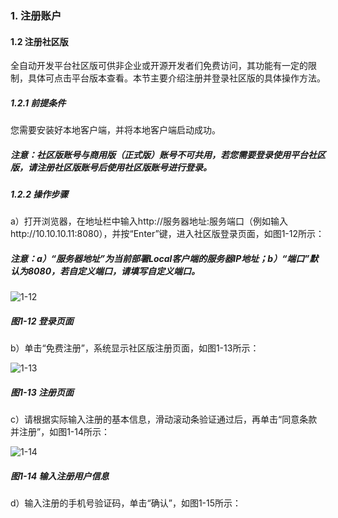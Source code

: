 ### 1. 注册账户

#### 1.2 注册社区版

全自动开发平台社区版可供非企业或开源开发者们免费访问，其功能有一定的限制，具体可点击平台版本查看。本节主要介绍注册并登录社区版的具体操作方法。

##### 1.2.1 前提条件

您需要安装好本地客户端，并将本地客户端启动成功。

##### 注意：社区版账号与商用版（正式版）账号不可共用，若您需要登录使用平台社区版，请注册社区版账号后使用社区版账号进行登录。

##### 1.2.2 操作步骤

a）打开浏览器，在地址栏中输入http://服务器地址:服务端口（例如输入http://10.10.10.11:8080），并按“Enter”键，进入社区版登录页面，如图1-12所示：

##### 注意：a）“服务器地址”为当前部署Local客户端的服务器IP地址；b）“端口”默认为8080，若自定义端口，请填写自定义端口。

![1-12](https://www.feisuanyz.com/fsimage/ks-image/ks_17-14_img.png)

##### 图1-12 登录页面

b）单击“免费注册”，系统显示社区版注册页面，如图1-13所示：

![1-13](https://www.feisuanyz.com/fsimage/ks-image/ks_17-15_img.png)

##### 图1-13 注册页面

c）请根据实际输入注册的基本信息，滑动滚动条验证通过后，再单击“同意条款并注册”，如图1-14所示：

![1-14](https://www.feisuanyz.com/fsimage/ks-image/ks_17-16_img.png)

##### 图1-14 输入注册用户信息

d）输入注册的手机号验证码，单击“确认”，如图1-15所示：
